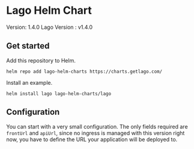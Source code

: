 # Lago Helm Chart

Version: 1.4.0
Lago Version : v1.4.0

## Get started

Add this repository to Helm.

```
helm repo add lago-helm-charts https://charts.getlago.com/
```

Install an example.

```
helm install lago lago-helm-charts/lago
```

## Configuration

You can start with a very small configuration.
The only fields required are `frontUrl` and `apiUrl`, since no ingress is managed with this version right now, you have to define the URL your application will be deployed to.
